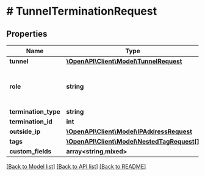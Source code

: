 # # TunnelTerminationRequest

## Properties

Name | Type | Description | Notes
------------ | ------------- | ------------- | -------------
**tunnel** | [**\OpenAPI\Client\Model\TunnelRequest**](TunnelRequest.md) |  |
**role** | **string** | * &#x60;peer&#x60; - Peer * &#x60;hub&#x60; - Hub * &#x60;spoke&#x60; - Spoke |
**termination_type** | **string** |  |
**termination_id** | **int** |  |
**outside_ip** | [**\OpenAPI\Client\Model\IPAddressRequest**](IPAddressRequest.md) |  | [optional]
**tags** | [**\OpenAPI\Client\Model\NestedTagRequest[]**](NestedTagRequest.md) |  | [optional]
**custom_fields** | **array<string,mixed>** |  | [optional]

[[Back to Model list]](../../README.md#models) [[Back to API list]](../../README.md#endpoints) [[Back to README]](../../README.md)
